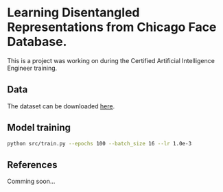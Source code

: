 # Learning Disentangled Representations from Chicago Face Database.

This is a project was working on during the Certified Artificial Intelligence Engineer training.

## Data

The dataset can be downloaded [here](https://www.chicagofaces.org).

## Model training

```bash
python src/train.py --epochs 100 --batch_size 16 --lr 1.0e-3
```

## References

Comming soon...
